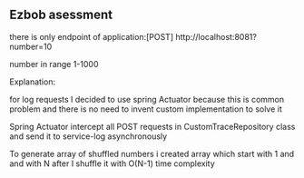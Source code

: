 ## Ezbob asessment
there is only endpoint of application:[POST] http://localhost:8081?number=10 

number in range 1-1000

Explanation:

for log requests I decided to use spring Actuator because this is common problem and
 there is no need to invent custom implementation to solve it
 
 Spring Actuator intercept all POST requests in CustomTraceRepository class and send it to service-log asynchronously 
 
 To generate array of shuffled numbers i created array which start with 1 and and with N
 after I shuffle it with O(N-1) time complexity
 
  
 
